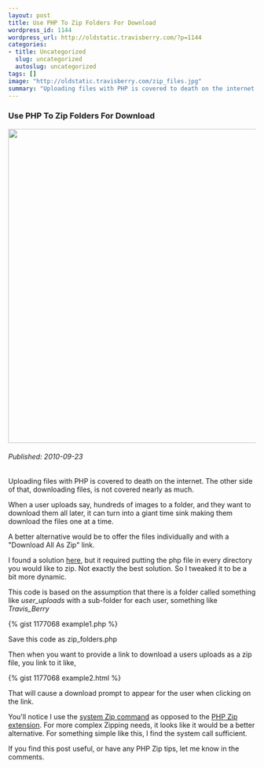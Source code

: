 ```yaml
--- 
layout: post
title: Use PHP To Zip Folders For Download
wordpress_id: 1144
wordpress_url: http://oldstatic.travisberry.com/?p=1144
categories: 
- title: Uncategorized
  slug: uncategorized
  autoslug: uncategorized
tags: []
image: "http://oldstatic.travisberry.com/zip_files.jpg"
summary: "Uploading files with PHP is covered to death on the internet. The other side of that, downloading files, is not covered nearly as much."
---
```

<article class="post clearfix">
  <h3>Use PHP To Zip Folders For Download</h3>
  <a href="http://www.flickr.com/photos/striatic/443918201/" class="postImageLink"><img src="http://oldstatic.travisberry.com/zip_files.jpg" alt="" class="thumbnail alignleft" width=640  /></a>
  <h6>Published: 2010-09-23</h6>

Uploading files with PHP is covered to death on the internet. The other side of that, downloading files, is not covered nearly as much. 
<div class="clearfix"></div>
When a user uploads say, hundreds of images to a folder, and they want to download them all later, it can turn into a giant time sink making them download the files one at a time.

A better alternative would be to offer the files individually and with a "Download All As Zip" link.

I found a solution [here](http://www.trash.net/~ck/ontheflyzip/), but it required putting the php file in every directory you would like to zip. Not exactly the best solution. So I tweaked it to be a bit more dynamic.

This code is based on the assumption that there is a folder called something like _user_uploads_ with a sub-folder for each user, something like _Travis_Berry_

<div class="gistFallback">
{% gist 1177068 example1.php %}
</div>
	
Save this code as zip_folders.php

Then when you want to provide a link to download a users uploads as a zip file, you link to it like,

<div class="gistFallback">
{% gist 1177068 example2.html %}
</div>

That will cause a download prompt to appear for the user when clicking on the link.

You'll notice I use the [system Zip command](http://linux.about.com/od/commands/l/blcmdl1_zip.htm) as opposed to the [PHP Zip extension](http://www.php.net/manual/en/book.zip.php). For more complex Zipping needs, it looks like it would be a better alternative. For something simple like this, I find the system call sufficient.

If you find this post useful, or have any PHP Zip tips, let me know in the comments.
</article>